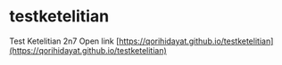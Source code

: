 # testketelitian
Test Ketelitian 2n7
Open link [https://qorihidayat.github.io/testketelitian](https://qorihidayat.github.io/testketelitian)
